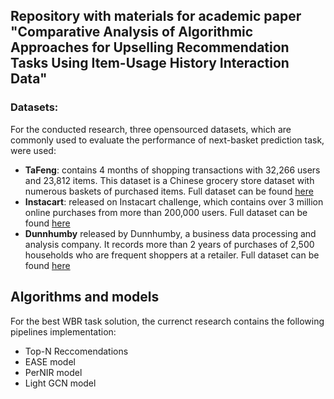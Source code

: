 ## Repository with materials for academic paper "Comparative Analysis of Algorithmic Approaches for Upselling Recommendation Tasks Using Item-Usage History Interaction Data" 


### Datasets:
For the conducted research, three opensourced datasets, which are commonly used to evaluate the performance of next-basket prediction task, were used: 
- **TaFeng**: contains 4 months of shopping transactions with 32,266 users and 23,812 items. This dataset is a Chinese grocery store dataset with numerous baskets of purchased items. Full dataset can be found [here](https://www.kaggle.com/datasets/chiranjivdas09/ta-feng-grocery-dataset) 
- **Instacart**: released on Instacart challenge, which contains over 3 million online purchases from more than 200,000 users. Full dataset can be found [here](https://www.kaggle.com/c/instacart-market-basket-analysis/data) 
- **Dunnhumby** released by Dunnhumby, a business data processing and analysis company. It records more than 2 years of purchases of 2,500 households who are frequent shoppers at a retailer. Full dataset can be found [here](https://www.dunnhumby.com/source-files)

## Algorithms and models
For the best WBR task solution, the currenct research contains the following pipelines implementation: 
- Top-N Reccomendations
- EASE model
- PerNIR model
- Light GCN model




